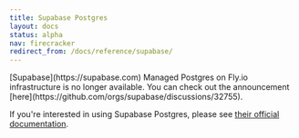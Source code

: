```yaml
---
title: Supabase Postgres
layout: docs
status: alpha
nav: firecracker
redirect_from: /docs/reference/supabase/
---
```


<aside class="callout">
[Supabase](https://supabase.com) Managed Postgres on Fly.io infrastructure is no longer available. You can check out the announcement [here](https://github.com/orgs/supabase/discussions/32755).

If you're interested in using Supabase Postgres, please see [their official documentation](https://supabase.com/).
</aside>